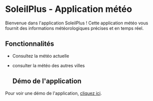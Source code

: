 # SoleilPlus - Application météo

Bienvenue dans l'application SoleilPlus ! Cette application météo vous fournit des informations météorologiques précises et en temps réel.


## Fonctionnalités

- Consultez la météo actuelle
- consulter la météo des autres villes

  ## Démo de l'application

Pour voir une démo de l'application, [cliquez ici](https://github.com/el-hadji-mamadou-sarr/SoleilPlus/assets/54349361/bb1e60f0-4bcf-4f07-b7d5-d2bf5cda3025).

